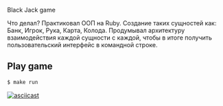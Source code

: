 Black Jack game

Что делал?
Практиковал ООП на Ruby.
Создание таких сущностей как:
Банк, Игрок, Рука, Карта, Колода.
Продумывал архитектуру взаимодействия каждой сущности с каждой, чтобы в итоге получить пользовательский интерфейс в командной строке.

## Play game
```sh
$ make run
```

[![asciicast](https://asciinema.org/a/D4NUsKgjcLqZopgRORyRBjl6C.svg)](https://asciinema.org/a/D4NUsKgjcLqZopgRORyRBjl6C)